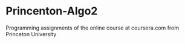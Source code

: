 Princenton-Algo2
================

Programming assignments of the online course at coursera.com from Princeton University
